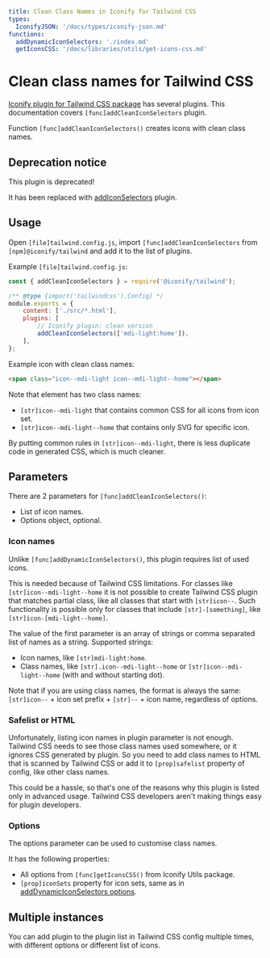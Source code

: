 ```yaml
title: Clean Class Names in Iconify for Tailwind CSS
types:
  IconifyJSON: '/docs/types/iconify-json.md'
functions:
  addDynamicIconSelectors: './index.md'
  getIconsCSS: '/docs/libraries/utils/get-icons-css.md'
```

# Clean class names for Tailwind CSS

[Iconify plugin for Tailwind CSS package](./index.md) has several plugins.
This documentation covers `[func]addCleanIconSelectors` plugin.

Function `[func]addCleanIconSelectors()` creates icons with clean class names.

## Deprecation notice

This plugin is deprecated!

It has been replaced with [addIconSelectors](./iconify/index.md) plugin.

## Usage

Open `[file]tailwind.config.js`, import `[func]addCleanIconSelectors` from `[npm]@iconify/tailwind` and add it to the list of plugins.

Example `[file]tailwind.config.js`:

```js
const { addCleanIconSelectors } = require('@iconify/tailwind');

/** @type {import('tailwindcss').Config} */
module.exports = {
	content: ['./src/*.html'],
	plugins: [
		// Iconify plugin: clean version
		addCleanIconSelectors(['mdi-light:home']),
	],
};
```

Example icon with clean class names:

```html
<span class="icon--mdi-light icon--mdi-light--home"></span>
```

Note that element has two class names:

- `[str]icon--mdi-light` that contains common CSS for all icons from icon set.
- `[str]icon--mdi-light--home` that contains only SVG for specific icon.

By putting common rules in `[str]icon--mdi-light`, there is less duplicate code in generated CSS, which is much cleaner.

## Parameters

There are 2 parameters for `[func]addCleanIconSelectors()`:

- List of icon names.
- Options object, optional.

### Icon names

Unlike `[func]addDynamicIconSelectors()`, this plugin requires list of used icons.

This is needed because of Tailwind CSS limitations. For classes like `[str]icon--mdi-light--home` it is not possible to create Tailwind CSS plugin that matches partial class, like all classes that start with `[str]icon--`. Such functionality is possible only for classes that include `[str]-[something]`, like `[str]icon-[mdi-light--home]`.

The value of the first parameter is an array of strings or comma separated list of names as a string. Supported strings:

- Icon names, like `[str]mdi-light:home`.
- Class names, like `[str].icon--mdi-light--home` or `[str]icon--mdi-light--home` (with and without starting dot).

Note that if you are using class names, the format is always the same: `[str]icon--` + icon set prefix + `[str]--` + icon name, regardless of options.

### Safelist or HTML

Unfortunately, listing icon names in plugin parameter is not enough. Tailwind CSS needs to see those class names used somewhere, or it ignores CSS generated by plugin. So you need to add class names to HTML that is scanned by Tailwind CSS or add it to `[prop]safelist` property of config, like other class names.

This could be a hassle, so that's one of the reasons why this plugin is listed only in advanced usage. Tailwind CSS developers aren't making things easy for plugin developers.

### Options

The options parameter can be used to customise class names.

It has the following properties:

- All options from `[func]getIconsCSS()` from Iconify Utils package.
- `[prop]iconSets` property for icon sets, same as in [addDynamicIconSelectors options](./options.md).

## Multiple instances

You can add plugin to the plugin list in Tailwind CSS config multiple times, with different options or different list of icons.
